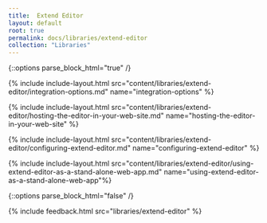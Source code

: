 ```yaml
---
title:  Extend Editor
layout: default
root: true
permalink: docs/libraries/extend-editor
collection: "Libraries"
--- 
```


{::options parse_block_html="true" /}

{% include include-layout.html src="content/libraries/extend-editor/integration-options.md" name="integration-options" %}

{% include include-layout.html src="content/libraries/extend-editor/hosting-the-editor-in-your-web-site.md" name="hosting-the-editor-in-your-web-site" %}

{% include include-layout.html src="content/libraries/extend-editor/configuring-extend-editor.md" name="configuring-extend-editor" %}

{% include include-layout.html src="content/libraries/extend-editor/using-extend-editor-as-a-stand-alone-web-app.md" name="using-extend-editor-as-a-stand-alone-web-app"%} 

{::options parse_block_html="false" /}

{% include feedback.html src="libraries/extend-editor" %}